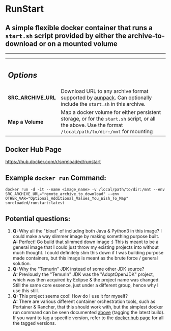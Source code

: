 # RunStart
## A simple flexible docker container that runs a `start.sh` script provided by either the archive-to-download or on a mounted volume
-------------------------
<table>
  <tr>
    <td colspan=2 center> <h2><b><i>Options</i></b></h2></td>
  </tr>
  <tr>
    <td><b>SRC_ARCHIVE_URL</b></td>
    <td>Download URL to any archive format supported by <a href="https://linux.die.net/man/1/aunpack">aunpack</a>. Can optionally include the <code>start.sh</code> in this archive.</td>
  </tr>
  <tr>
    <td><b>Map a Volume</b></td>
    <td>Map a docker volume for either persistent storage, or for the <code>start.sh</code> script, or all the above. Use the format <code>/local/path/to/dir:/mnt</code> for mounting</td>
  </tr>
</table>

## Docker Hub Page
https://hub.docker.com/r/snreloaded/runstart

## Example `docker run` Command:
`docker run -d -it --name <image_name> -v /local/path/to/dir:/mnt --env SRC_ARCHIVE_URL="remote_archive_to_download" --env OTHER_VAR="Optional_Additional_Values_You_Wish_To_Map" snreloaded/runstart:latest`

## Potential questions:

1) <b>Q:</b> Why all the "bloat" of including both Java & Python3 in this image? I could make a way slimmer image by making something purpose built.  
   <b>A:</b> Perfect! Go build that slimmed down image :) This is meant to be a general image that I could just throw my existing projects into without much thought. I could definitely slim this down if I was building purpose made containers, but this image is meant as the brute force / general solution.
2) <b>Q:</b> Why the "Temurin" JDK instead of some other JDK source?  
   <b>A:</b> Previously the "Temurin" JDK was the "AdoptOpenJDK" project, which was then acquired by Eclipse & the project name was changed. Still the same core essence, just under a different group, hence why I use this still.
3) <b>Q:</b> This project seems cool! How do I use it for myself?  
   <b>A:</b> There are various different container orchestration tools, such as Portainer & Rancher, that this should work with, but the simplest docker run command can be seen documented [above](#example-docker-run-command) (tagging the latest build). If you want to tag a specific version, refer to the [docker hub page](#docker-hub-page) for all the tagged versions.

